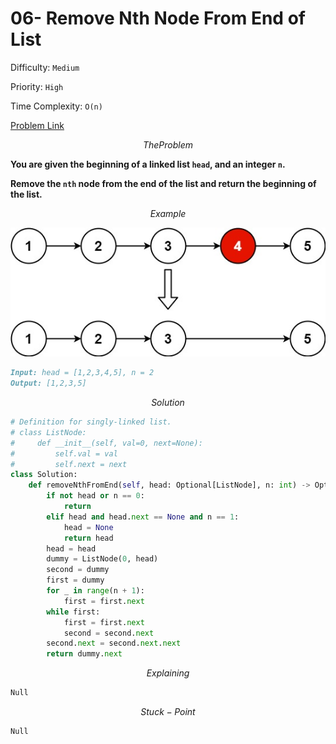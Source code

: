 # 06- Remove Nth Node From End of List

Difficulty: `Medium`

Priority: `High`

Time Complexity: `O(n)`

[Problem Link](https://neetcode.io/problems/remove-node-from-end-of-linked-list?list=neetcode250)

$$
The Problem
$$

**You are given the beginning of a linked list `head`, and an integer `n`.**

**Remove the `nth` node from the end of the list and return the beginning of the list.**

$$
Example
$$

![](image/image4.png)

```markdown
Input: head = [1,2,3,4,5], n = 2
Output: [1,2,3,5]
```

$$
Solution
$$

```python
# Definition for singly-linked list.
# class ListNode:
#     def __init__(self, val=0, next=None):
#         self.val = val
#         self.next = next
class Solution:
    def removeNthFromEnd(self, head: Optional[ListNode], n: int) -> Optional[ListNode]:
        if not head or n == 0:
            return
        elif head and head.next == None and n == 1:
            head = None
            return head
        head = head
        dummy = ListNode(0, head)
        second = dummy
        first = dummy
        for _ in range(n + 1):
            first = first.next
        while first:
            first = first.next
            second = second.next
        second.next = second.next.next
        return dummy.next
```

$$
Explaining
$$

```markdown
Null
```

$$
Stuck-Point
$$

```markdown
Null
```